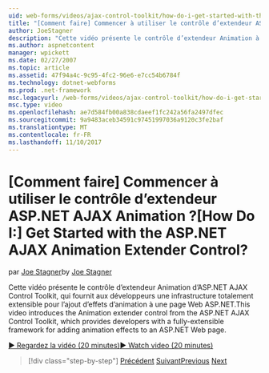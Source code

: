 ```yaml
---
uid: web-forms/videos/ajax-control-toolkit/how-do-i-get-started-with-the-aspnet-ajax-animation-extender-control
title: "[Comment faire] Commencer à utiliser le contrôle d’extendeur ASP.NET AJAX Animation ? | Microsoft Docs"
author: JoeStagner
description: "Cette vidéo présente le contrôle d’extendeur Animation à partir d’ASP.NET AJAX Control Toolkit, qui fournit aux développeurs un cadre totalement extensible pour un..."
ms.author: aspnetcontent
manager: wpickett
ms.date: 02/27/2007
ms.topic: article
ms.assetid: 47f94a4c-9c95-4fc2-96e6-e7cc54b6784f
ms.technology: dotnet-webforms
ms.prod: .net-framework
msc.legacyurl: /web-forms/videos/ajax-control-toolkit/how-do-i-get-started-with-the-aspnet-ajax-animation-extender-control
msc.type: video
ms.openlocfilehash: ae7d584fb00a838cdaeef1fc242a56fa2497dfec
ms.sourcegitcommit: 9a9483aceb34591c97451997036a9120c3fe2baf
ms.translationtype: MT
ms.contentlocale: fr-FR
ms.lasthandoff: 11/10/2017
---
```

<a name="how-do-i-get-started-with-the-aspnet-ajax-animation-extender-control"></a><span data-ttu-id="468cb-104">[Comment faire] Commencer à utiliser le contrôle d’extendeur ASP.NET AJAX Animation ?</span><span class="sxs-lookup"><span data-stu-id="468cb-104">[How Do I:] Get Started with the ASP.NET AJAX Animation Extender Control?</span></span>
====================
<span data-ttu-id="468cb-105">par [Joe Stagner](https://github.com/JoeStagner)</span><span class="sxs-lookup"><span data-stu-id="468cb-105">by [Joe Stagner](https://github.com/JoeStagner)</span></span>

<span data-ttu-id="468cb-106">Cette vidéo présente le contrôle d’extendeur Animation d’ASP.NET AJAX Control Toolkit, qui fournit aux développeurs une infrastructure totalement extensible pour l’ajout d’effets d’animation à une page Web ASP.NET.</span><span class="sxs-lookup"><span data-stu-id="468cb-106">This video introduces the Animation extender control from the ASP.NET AJAX Control Toolkit, which provides developers with a fully-extensible framework for adding animation effects to an ASP.NET Web page.</span></span>

[<span data-ttu-id="468cb-107">&#9654; Regardez la vidéo (20 minutes)</span><span class="sxs-lookup"><span data-stu-id="468cb-107">&#9654; Watch video (20 minutes)</span></span>](https://channel9.msdn.com/Blogs/ASP-NET-Site-Videos/how-do-i-get-started-with-the-aspnet-ajax-animation-extender-control)

>[!div class="step-by-step"]
<span data-ttu-id="468cb-108">[Précédent](how-do-i-use-the-aspnet-ajax-passwordstrength-extender.md)
[Suivant](how-do-i-use-the-aspnet-ajax-confirmbutton-extender.md)</span><span class="sxs-lookup"><span data-stu-id="468cb-108">[Previous](how-do-i-use-the-aspnet-ajax-passwordstrength-extender.md)
[Next](how-do-i-use-the-aspnet-ajax-confirmbutton-extender.md)</span></span>
